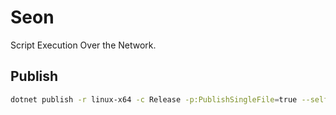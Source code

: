 # Seon

Script Execution Over the Network.

## Publish

```sh
dotnet publish -r linux-x64 -c Release -p:PublishSingleFile=true --self-contained -p:PublishTrimmed=true
```
